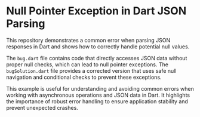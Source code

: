 # Null Pointer Exception in Dart JSON Parsing

This repository demonstrates a common error when parsing JSON responses in Dart and shows how to correctly handle potential null values.

The `bug.dart` file contains code that directly accesses JSON data without proper null checks, which can lead to null pointer exceptions.  The `bugSolution.dart` file provides a corrected version that uses safe null navigation and conditional checks to prevent these exceptions.

This example is useful for understanding and avoiding common errors when working with asynchronous operations and JSON data in Dart.  It highlights the importance of robust error handling to ensure application stability and prevent unexpected crashes.